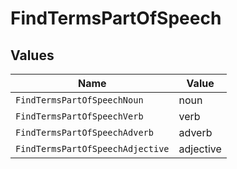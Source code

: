 # FindTermsPartOfSpeech


## Values

| Name                             | Value                            |
| -------------------------------- | -------------------------------- |
| `FindTermsPartOfSpeechNoun`      | noun                             |
| `FindTermsPartOfSpeechVerb`      | verb                             |
| `FindTermsPartOfSpeechAdverb`    | adverb                           |
| `FindTermsPartOfSpeechAdjective` | adjective                        |